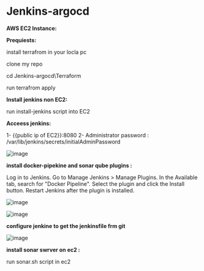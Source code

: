 # Jenkins-argocd

**AWS EC2 Instance:**

**Prequiests:**

install terrafrom in your locla pc 

clone my repo 

cd Jenkins-argocd\Terraform

run terrafrom apply 

**Install jenkins non EC2:**

run install-jenkins script into EC2

**Acceess jenkins:**

1- {{public ip of EC2}}:8080
2- Administrator password : /var/lib/jenkins/secrets/initialAdminPassword

![image](https://github.com/hesham131595/Jenkins-argocd/assets/93712347/e641cbdd-e73b-4321-8585-6a5338ac6b88)

**install docker-pipekine and sonar qube plugins :**

Log in to Jenkins.
Go to Manage Jenkins > Manage Plugins.
In the Available tab, search for "Docker Pipeline".
Select the plugin and click the Install button.
Restart Jenkins after the plugin is installed.

![image](https://github.com/hesham131595/Jenkins-argocd/assets/93712347/f6426216-5e4f-4e31-a85b-4de0796297a9)

![image](https://github.com/hesham131595/Jenkins-argocd/assets/93712347/efd96903-bb60-47ec-af56-7c6f7a3df7d4)




**configure jenkine to get the jenkinsfile frm git**

![image](https://github.com/hesham131595/Jenkins-argocd/assets/93712347/a6401c31-73d5-45a3-a3e5-a892371fc81e)



**install sonar swrver on ec2 :**

run sonar.sh script in ec2

